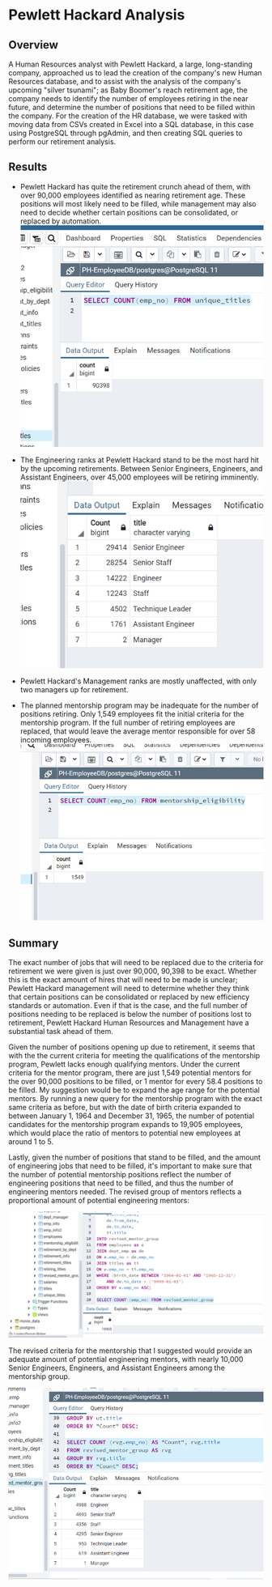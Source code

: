 # Pewlett Hackard Analysis

## Overview

A Human Resources analyst with Pewlett Hackard, a large, long-standing company, approached us
to lead the creation of the company's new Human Resources database, and to assist with the analysis
of the company's upcoming "silver tsunami"; as Baby Boomer's reach retirement age, the company needs
to identify the number of employees retiring in the near future, and determine the number of 
positions that need to be filled within the company. For the creation of the HR database, we were 
tasked with moving data from CSVs created in Excel into a SQL database, in this case using PostgreSQL 
through pgAdmin, and then creating SQL queries to perform our retirement analysis. 


## Results

- Pewlett Hackard has quite the retirement crunch ahead of them, with over 90,000 employees identified
as nearing retirement age. These positions will most likely need to be filled, while management may 
also need to decide whether certain positions can be consolidated, or replaced by automation. 
![Number of Retiring Employees: 90,398](https://github.com/greensleeves8/Pewlett_Hackard_Analysis/blob/main/Resources/Retiring_Employees_Number.png)

- The Engineering ranks at Pewlett Hackard stand to be the most hard hit by the upcoming retirements.
Between Senior Engineers, Engineers, and Assistant Engineers, over 45,000 employees will be retiring 
imminently. 
![Number of Engineering Positions Retiring: 45,000+](https://github.com/greensleeves8/Pewlett_Hackard_Analysis/blob/main/Resources/Retiring_Titles_Dept.png)

- Pewlett Hackard's Management ranks are mostly unaffected, with only two managers up for retirement. 

- The planned mentorship program may be inadequate for the number of positions retiring. Only 1,549 
employees fit the initial criteria for the mentorship program. If the full number of retiring 
employees are replaced, that would leave the average mentor responsible for over 58 incoming employees. 
![Employees Eligible for Mentorship Program: 1549](https://github.com/greensleeves8/Pewlett_Hackard_Analysis/blob/main/Resources/Mentorship_Eligibilty.png)

## Summary

The exact number of jobs that will need to be replaced due to the criteria for retirement we were given
is just over 90,000, 90,398 to be exact. Whether this is the exact amount of hires that will need to
be made is unclear; Pewlett Hackard management will need to determine whether they think that certain 
positions can be consolidated or replaced by new efficiency standards or automation. Even if that is the
case, and the full number of positions needing to be replaced is below the number of positions lost to
retirement, Pewlett Hackard Human Resources and Management have a substantial task ahead of them.

Given the number of positions opening up due to retirement, it seems that with the the current criteria
for meeting the qualifications of the mentorship program, Pewlett lacks enough qualifying mentors. Under
the current criteria for the mentor program, there are just 1,549 potential mentors for the over 90,000
positions to be filled, or 1 mentor for every 58.4 positions to be filled. My suggestion would be to 
expand the age range for the potential mentors. By running a new query for the mentorship program with 
the exact same criteria as before, but with the date of birth criteria expanded to between January 1, 1964
and December 31, 1965, the number of potential candidates for the mentorship program expands to 19,905
employees, which would place the ratio of mentors to potential new employees at around 1 to 5. 

Lastly, given the number of positions that stand to be filled, and the amount of engineering jobs that 
need to be filled, it's important to make sure that the number of potential mentorship positions reflect the 
number of engineering positions that need to be filled, and thus the number of engineering mentors needed. 
The revised group of mentors reflects a proportional amount of potential engineering mentors:

![Revised Mentor Group](https://github.com/greensleeves8/Pewlett_Hackard_Analysis/blob/main/Resources/Revised_Mentor_group.png) 

The revised criteria for the mentorship that I suggested would provide an adequate amount of potential
engineering mentors, with nearly 10,000 Senior Engineers, Engineers, and Assistant Engineers among the 
mentorship group. 

![RVG Count](https://github.com/greensleeves8/Pewlett_Hackard_Analysis/blob/main/Resources/RVG_Count.png)


